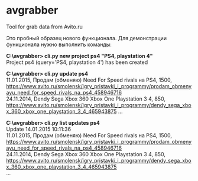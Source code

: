 avgrabber
=========

Tool for grab data from Avito.ru

Это пробный образец нового функционала.
Для демонстрации функционала нужно выполнить команды:

**C:\avgrabber> cli.py new project ps4 "PS4, playstation 4"**  
Project ps4 (query='PS4, playstation 4') has been created

**C:\avgrabber> cli.py update ps4**  
11.01.2015, Продам (обменяю) Need For Speed rivals на PS4, 1500, https://www.avito.ru/smolensk/igry_pristavki_i_programmy/prodam_obmenyayu_need_for_speed_rivals_na_ps4_458946716  
24.11.2014, Dendy Sega Xbox 360 Xbox One Playstation 3 4, 850, https://www.avito.ru/smolensk/igry_pristavki_i_programmy/dendy_sega_xbox_360_xbox_one_playstation_3_4_465943875
...

**C:\avgrabber> cli.py list updates ps4**  
Update 14.01.2015 10:11:36  
    11.01.2015, Продам (обменяю) Need For Speed rivals на PS4, 1500, https://www.avito.ru/smolensk/igry_pristavki_i_programmy/prodam_obmenyayu_need_for_speed_rivals_na_ps4_458946716  
    24.11.2014, Dendy Sega Xbox 360 Xbox One Playstation 3 4, 850, https://www.avito.ru/smolensk/igry_pristavki_i_programmy/dendy_sega_xbox_360_xbox_one_playstation_3_4_465943875  
    ...
